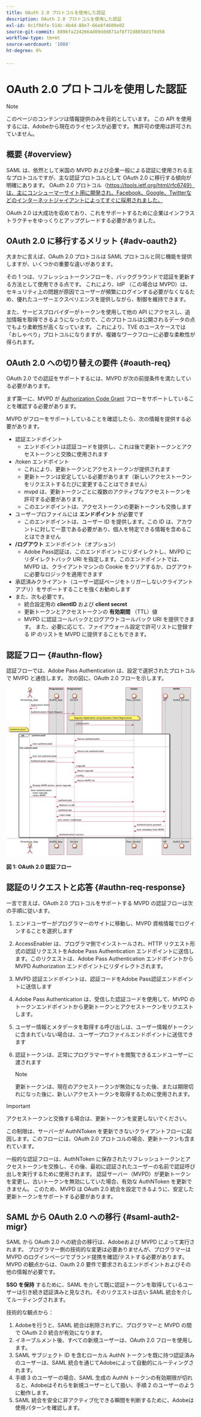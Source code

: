 ```yaml
---
title: OAuth 2.0 プロトコルを使用した認証
description: OAuth 2.0 プロトコルを使用した認証
exl-id: 0c1f04fe-51dc-4b4d-88e7-66e8f4609e02
source-git-commit: 8896fa2242664d09ddd871af8f72d8858d1f0d50
workflow-type: tm+mt
source-wordcount: '1088'
ht-degree: 0%

---
```


# OAuth 2.0 プロトコルを使用した認証

>[!NOTE]
>
>このページのコンテンツは情報提供のみを目的としています。 この API を使用するには、Adobeから現在のライセンスが必要です。 無許可の使用は許可されていません。

## 概要 {#overview}

SAML は、依然として米国の MVPD および企業一般による認証に使用される主なプロトコルですが、主な認証プロトコルとして OAuth 2.0 に移行する傾向が明確にあります。 OAuth 2.0 プロトコル（https://tools.ietf.org/html/rfc6749）は、主にコンシューマーサイト用に開発され、Facebook、Google、Twitterなどのインターネットジャイアントによってすぐに採用されました。

OAuth 2.0 は大成功を収めており、これをサポートするために企業はインフラストラクチャをゆっくりとアップグレードする必要がありました。



## OAuth 2.0 に移行するメリット {#adv-oauth2}

大まかに言えば、OAuth 2.0 プロトコルは SAML プロトコルと同じ機能を提供しますが、いくつかの重要な違いがあります。

その 1 つは、リフレッシュトークンフローを、バックグラウンドで認証を更新する方法として使用できる点です。 これにより、IdP （この場合は MVPD）は、セキュリティ上の問題が原因でユーザーが頻繁にログインする必要がなくなるため、優れたユーザーエクスペリエンスを提供しながら、制御を維持できます。

また、サービスプロバイダーがトークンを使用して他の API にアクセスし、追加情報を取得できるようになったので、このプロトコルは公開されるデータの点でもより柔軟性が高くなっています。 これにより、TVE のユースケースでは「おしゃべり」プロトコルになりますが、複雑なワークフローに必要な柔軟性が得られます。





## OAuth 2.0 への切り替えの要件 {#oauth-req}

OAuth 2.0 での認証をサポートするには、MVPD が次の前提条件を満たしている必要があります。

まず第一に、MVPD が [Authorization Code Grant](https://oauthlib.readthedocs.io/en/latest/oauth2/grants/authcode.html) フローをサポートしていることを確認する必要があります。

MVPD がフローをサポートしていることを確認したら、次の情報を提供する必要があります。

* 認証エンドポイント
   * エンドポイントは認証コードを提供し、これは後で更新トークンとアクセストークンと交換に使用されます
* /token エンドポイント
   * これにより、更新トークンとアクセストークンが提供されます
   * 更新トークンは安定している必要があります（新しいアクセストークンをリクエストするたびに変更することはできません）
   * mvpd は、更新トークンごとに複数のアクティブなアクセストークンを許可する必要があります。
   * このエンドポイントは、アクセストークンの更新トークンも交換します
* ユーザープロファイルには **エンドポイント** が必要です
   * このエンドポイントは、ユーザー ID を提供します。この ID は、アカウントに対して一意である必要があり、個人を特定できる情報を含めることはできません
* **/ログアウト** エンドポイント（オプション）
   * Adobe Pass認証は、このエンドポイントにリダイレクトし、MVPD にリダイレクトバック URI を指定します。このエンドポイントでは、MVPD は、クライアントマシンの Cookie をクリアするか、ログアウトに必要なロジックを適用できます
* 承認済みクライアント（ユーザー認証ページをトリガーしないクライアントアプリ）をサポートすることを強くお勧めします
* また、次も必要です。
   * 統合設定用の **clientID** および **client secret**
   * 更新トークンとアクセストークンの **有効期間** （TTL）値
   * MVPD に認証コールバックとログアウトコールバック URI を提供できます。 また、必要に応じて、ファイアウォール設定で許可リストに登録する IP のリストを MVPD に提供することもできます。


## 認証フロー {#authn-flow}

認証フローでは、Adobe Pass Authentication は、設定で選択されたプロトコルで MVPD と通信します。 次の図に、OAuth 2.0 フローを示します。



![ コンフィギュレーションで選択したプロトコルで MVPD と通信するAdobe認証における認証フローを示す図 ](assets/authn-flow.png)

**図 1: OAuth 2.0 認証フロー**



## 認証のリクエストと応答 {#authn-req-response}

一言で言えば、OAuth 2.0 プロトコルをサポートする MVPD の認証フローは次の手順に従います。

1. エンドユーザーがプログラマーのサイトに移動し、MVPD 資格情報でログインすることを選択します
1. AccessEnabler は、プログラマ側でインストールされ、HTTP リクエスト形式の認証リクエストをAdobe Pass Authentication エンドポイントに送信します。このリクエストは、Adobe Pass Authentication エンドポイントから MVPD Authorization エンドポイントにリダイレクトされます。
1. MVPD 認証エンドポイントは、認証コードをAdobe Pass認証エンドポイントに送信します
1. Adobe Pass Authentication は、受信した認証コードを使用して、MVPD のトークンエンドポイントから更新トークンとアクセストークンをリクエストします。
1. ユーザー情報とメタデータを取得する呼び出しは、ユーザー情報がトークンに含まれていない場合は、ユーザープロファイルエンドポイントに送信できます
1. 認証トークンは、正常にプログラマーサイトを閲覧できるエンドユーザーに渡されます

   >[!NOTE]
   >
   >更新トークンは、現在のアクセストークンが無効になった後、または期限切れになった後に、新しいアクセストークンを取得するために使用されます。


>[!IMPORTANT]
>
>アクセストークンと交換する場合は、更新トークンを変更しないでください。

この制限は、サーバーが AuthNToken を更新できないクライアントフローに起因します。このフローには、OAuth 2.0 プロトコルの場合、更新トークンも含まれています。

一般的な認証フローは、AuthNToken に保存されたリフレッシュトークンとアクセストークンを交換し、その後、最初に認証されたユーザーの名前で認証呼び出しを実行するために使用されます。 認証サーバー（MVPD）が更新トークンを変更し、古いトークンを無効にしていた場合、有効な AuthNToken を更新できません。 このため、MVPD は OAuth 2.0 統合を設定できるように、安定した更新トークンをサポートする必要があります。


## SAML から OAuth 2.0 への移行 {#saml-auth2-migr}

SAML から OAuth 2.0 への統合の移行は、Adobeおよび MVPD によって実行されます。 プログラマー側の技術的な変更は必要ありませんが、プログラマーは MVPD のログインページでブランド提携を確認/テストする必要があります。 MVPD の観点からは、Oauth 2.0 要件で要求されるエンドポイントおよびその他の情報が必要です。

**SSO を保持** するために、SAML を介して既に認証トークンを取得しているユーザーは引き続き認証済みと見なされ、そのリクエストは古い SAML 統合を介してルーティングされます。

技術的な観点から：

1. Adobeを行うと、SAML 統合は削除されずに、プログラマーと MVPD の間で OAuth 2.0 統合が有効になります。
1. イネーブルメント後、すべての新規ユーザーは、OAuth 2.0 フローを使用します。
1. SAML サブジェクト ID を含むローカル AuthN トークンを既に持つ認証済みのユーザーは、SAML 統合を通じてAdobeによって自動的にルーティングされます。
1. 手順 3 のユーザーの場合、SAML 生成の AuthN トークンの有効期限が切れると、Adobeはそれらを新規ユーザーとして扱い、手順 2 のユーザーのように動作します。
1. SAML 統合を安全に非アクティブ化できる瞬間を判断するために、Adobeは使用パターンを確認します。
